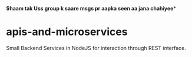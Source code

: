 

****Shaam tak Uss group k saare msgs pr aapka seen aa jana chahiyee*****


# apis-and-microservices
Small Backend Services in NodeJS for interaction through REST interface.
